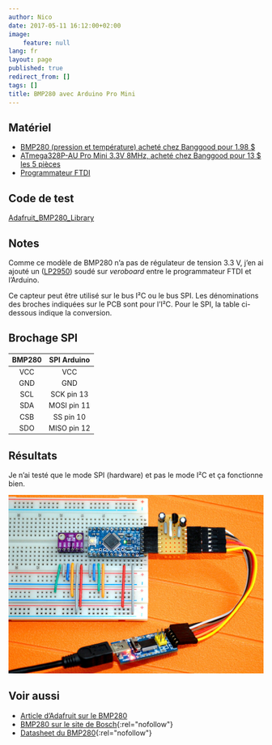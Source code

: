 ```yaml
---
author: Nico
date: 2017-05-11 16:12:00+02:00
image:
    feature: null
lang: fr
layout: page
published: true
redirect_from: []
tags: []
title: BMP280 avec Arduino Pro Mini
---
```


## Matériel

-   [BMP280 (pression et température) acheté chez Banggood pour 1.98 $][2]
-   [ATmega328P-AU Pro Mini 3.3V 8MHz, acheté chez Banggood pour 13 $ les 5 pièces][1]
-   [Programmateur FTDI][3]

## Code de test

[Adafruit_BMP280_Library](https://github.com/adafruit/Adafruit_BMP280_Library)

## Notes

Comme ce modèle de BMP280 n’a pas de régulateur de tension 3.3 V, j’en ai ajouté un ([LP2950][7]) soudé sur _veroboard_ entre le programmateur FTDI et l’Arduino.

Ce capteur peut être utilisé sur le bus I²C ou le bus SPI. Les dénominations des broches indiquées sur le PCB sont pour l’I²C. Pour le SPI, la table ci-dessous indique la conversion.

## Brochage SPI

| BMP280 | SPI Arduino |
| :----: | :---------: |
|  VCC   |     VCC     |
|  GND   |     GND     |
|  SCL   | SCK pin 13  |
|  SDA   | MOSI pin 11 |
|  CSB   |  SS pin 10  |
|  SDO   | MISO pin 12 |

## Résultats

Je n’ai testé que le mode SPI (hardware) et pas le mode I²C et ça fonctionne bien.

[![BMP280 + Arduino Pro Mini][img_1]][img_1]

[img_1]: ../../files/2017-05-11-bmp280-arduino-pro-mini/images/2017-05-11-bmp280-arduino-pro-mini-001.jpg

## Voir aussi

-   [Article d’Adafruit sur le BMP280][4]
-   [BMP280 sur le site de Bosch][5]{:rel="nofollow"}
-   [Datasheet du BMP280][6]{:rel="nofollow"}

[1]: http://www.banggood.com/5Pcs-3_3V-8MHz-ATmega328P-AU-Pro-Mini-Microcontroller-Board-For-Arduino-p-980292.html?p=0431091025639201412F
[2]: https://www.banggood.com/GY-BMP280-3_3-High-Precision-Atmospheric-Pressure-Sensor-Module-For-Arduino-p-1111135.html?p=0431091025639201412F
[3]: http://www.miniinthebox.com/fr/programme-downloader-ftdi-basic-usb-a-ttl-ft232-pour-arduino_p903425.html
[4]: https://learn.adafruit.com/adafruit-bmp280-barometric-pressure-plus-temperature-sensor-breakout/wiring-and-test
[5]: https://www.bosch-sensortec.com/bst/products/all_products/bmp280
[6]: https://ae-bst.resource.bosch.com/media/_tech/media/datasheets/BST-BMP280-DS001-18.pdf
[7]: http://www.ti.com/lit/ds/symlink/lp2951-n.pdf
